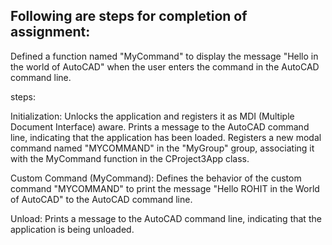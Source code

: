 ## Following are steps for completion of assignment:
Defined a function named "MyCommand" to display the message "Hello <Name> in the world of AutoCAD" when
the user enters the command in the AutoCAD command line.

steps:

Initialization:
Unlocks the application and registers it as MDI (Multiple Document Interface) aware.
Prints a message to the AutoCAD command line, indicating that the application has been loaded.
Registers a new modal command named "MYCOMMAND" in the "MyGroup" group, associating it with the MyCommand function in the CProject3App class.

Custom Command (MyCommand):
Defines the behavior of the custom command "MYCOMMAND" to print the message "Hello ROHIT in the World of AutoCAD" to the AutoCAD command line.

Unload:
Prints a message to the AutoCAD command line, indicating that the application is being unloaded.
